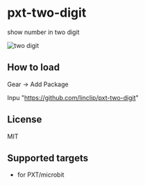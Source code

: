 # pxt-two-digit

show number in two digit

![two digit](https://raw.githubusercontent.com/linclip/pxt-two-digit/master/icon.png "two digit")

## How to load

Gear -> Add Package

Inpu "https://github.com/linclip/pxt-two-digit"

## License

MIT

## Supported targets

* for PXT/microbit

